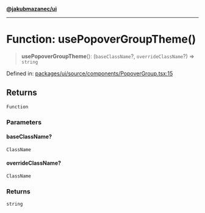 [**@jakubmazanec/ui**](../README.md)

---

# Function: usePopoverGroupTheme()

> **usePopoverGroupTheme**(): (`baseClassName`?, `overrideClassName`?) => `string`

Defined in:
[packages/ui/source/components/PopoverGroup.tsx:15](https://github.com/jakubmazanec/tools/blob/40ba1fb8bbde716fbe797d7886fffe14521e098a/packages/ui/source/components/PopoverGroup.tsx#L15)

## Returns

`Function`

### Parameters

#### baseClassName?

`ClassName`

#### overrideClassName?

`ClassName`

### Returns

`string`
